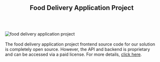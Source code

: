 <h2 style="text-align:center">Food Delivery Application Project</h2><br/><br/>

![food delivery application project](https://admin.ninjascode.com/wp-content/uploads/2025/repoImages/tiffanie/food%20delivery%20application%20project.webp) <br/><br/>The food delivery application project frontend source code for our solution is completely open source. However, the API and backend is proprietary and can be accessed via a paid license. For more details, <a href="https://enatega.com/?utm_source=github&utm_medium=repo&utm_campaign=tiffanie-food-delivery-application-project" target="_blank">click here</a>.
